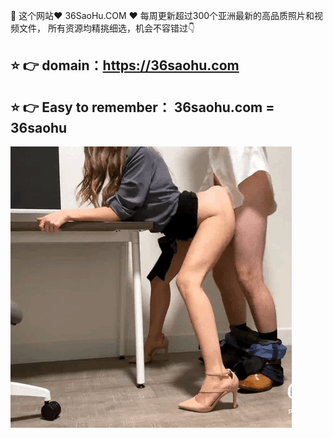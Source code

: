 🔞 这个网站♥ 36SaoHu.COM ♥ 每周更新超过300个亚洲最新的高品质照片和视频文件，
所有资源均精挑细选，机会不容错过👇
## ⭐️ 👉 domain：https://36saohu.com
## ⭐️ 👉 Easy to remember： 36saohu.com = 36saohu

![photo_2021-04-28_03-28-46](https://github.com/helan46825/helan46825/blob/main/aloa0-j5u12.gif)
